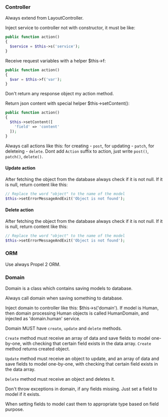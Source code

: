 ### Controller

Always extend from LayoutController.

Inject service to controller not with constructor, it must be like:

```php
public function action()
{
  $service = $this->s('service');
}
```

Receive request variables with a helper $this->f:

```php
public function action()
{
  $var = $this->f('var');
}
```

Don't return any response object my action method.

Return json content with special helper $this->setContent():

```php
public function action()
{
  $this->setContent([
    'field' => 'content'
  ]);
}
```

Always call actions like this: for creating - `post`, for updating - `patch`, for deleteing - `delete`. Dont add `Action` suffix to action, just write `post()`, `patch()`, `delete()`.

#### Update action

After fetching the object from the database always check if it is not null. If it is null, return content like this:

```php
// Replace the word "object" to the name of the model
$this->setErrorMessageAndExit('Object is not found');
```

#### Delete action

After fetching the object from the database always check if it is not null. If it is null, return content like this:

```php
// Replace the word "object" to the name of the model
$this->setErrorMessageAndExit('Object is not found');
```

### ORM

Use always Propel 2 ORM.

### Domain

Domain is a class which contains saving models to database.

Always call domain when saving something to database.

Inject domain to controller like this: $this->s('domain'). If model is Human, then domain processing Human objects is called HumanDomain, and injected as 'domain.human' service.

Domain MUST have `create`, `update` and `delete` methods.

`Create` method must receive an array of data and save fields to model one-by-one, with checking that certain field exists in the data array. `Create` method returns created object.

`Update` method must receive an object to update, and an array of data and save fields to model one-by-one, with checking that certain field exists in the data array.

`Delete` method must receive an object and deletes it.

Don't throw exceptions in domain, if any fields missing. Just set a field to model if it exists.

When setting fields to model cast them to appropriate type based on field purpose.
